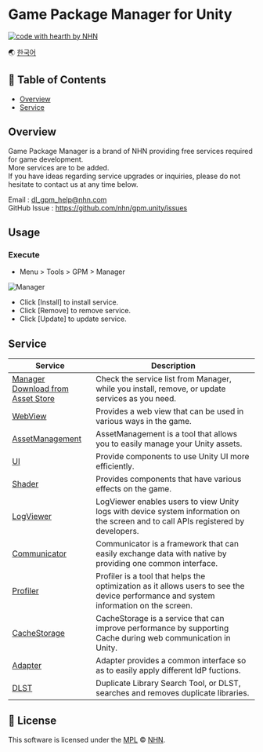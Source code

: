 # Game Package Manager for Unity

[![code with hearth by NHN ](https://img.shields.io/badge/%3C%2F%3E%20with%20%E2%99%A5%20by-NHN-ff1414.svg)](https://github.com/nhn)

🌏 [한국어](README.md)

## 🚩 Table of Contents

* [Overview](#overview)
* [Service](#service)

## Overview

Game Package Manager is a brand of NHN providing free services required for game development.<br/>
More services are to be added.<br/>
If you have ideas regarding service upgrades or inquiries, please do not hesitate to contact us at any time below.

Email : dl_gpm_help@nhn.com<br>
GitHub Issue : https://github.com/nhn/gpm.unity/issues

## Usage

### Execute

* Menu > Tools > GPM > Manager

![Manager](https://github.com/nhn/gpm.unity/raw/main/docs/Manager/images/gpm_manager_004.png)

* Click [Install] to install service.
* Click [Remove] to remove service.
* Click [Update] to update service.

## Service

|Service| Description |
| --- | --- |
| [Manager](docs/Manager/README.en.md)<br>[Download from Asset Store](https://assetstore.unity.com/packages/slug/147711) | Check the service list from Manager, while you install, remove, or update services as you need.|
| [WebView](docs/WebView/README.en.md) | Provides a web view that can be used in various ways in the game.|
| [AssetManagement](docs/AssetManagement/README.en.md) | AssetManagement is a tool that allows you to easily manage your Unity assets. |
| [UI](docs/UI/README.en.md) | Provide components to use Unity UI more efficiently. |
| [Shader](docs/Shader/README.en.md) | Provides components that have various effects on the game. |
| [LogViewer](docs/LogViewer/README.en.md) | LogViewer enables users to view Unity logs with device system information on the screen and to call APIs registered by developers. |
| [Communicator](docs/Communicator/README.en.md) | Communicator is a framework that can easily exchange data with native by providing one common interface. |
| [Profiler](docs/Profiler/README.en.md) | Profiler is a tool that helps the optimization as it allows users to see the device performance and system information on the screen. |
| [CacheStorage](docs/CacheStorage/README.en.md) | CacheStorage is a service that can improve performance by supporting Cache during web communication in Unity. |
| [Adapter](docs/Adapter/README.en.md) | Adapter provides a common interface so as to easily apply different IdP fuctions. |
| [DLST](docs/DLST/README.en.md) | Duplicate Library Search Tool, or DLST,  searches and removes duplicate libraries. |

## 📜 License

This software is licensed under the [MPL](https://github.com/nhn/gpm.unity/blob/master/LICENSE) © [NHN](https://github.com/nhn).